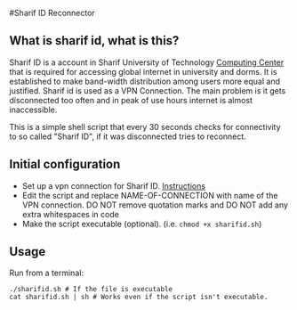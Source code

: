 #Sharif ID Reconnector

## What is sharif id, what is this?
Sharif ID is a account in Sharif University of Technology [Computing Center](http://itc.sharif.ir/home) that is required for accessing global internet in university and dorms. It is established to make band-width distribution among users more equal and justified. Sharif id is used as a VPN Connection. The main problem is it gets disconnected too often and in peak of use hours internet is almost inaccessible.

This is a simple shell script that every 30 seconds checks for connectivity to so called "Sharif ID", if it was disconnected tries to reconnect.

## Initial configuration
* Set up a vpn connection for Sharif ID. [Instructions](https://id.sharif.ir/pages/guide.html)
* Edit the script and replace NAME-OF-CONNECTION with name of the VPN connection. DO NOT remove quotation marks and DO NOT add any extra whitespaces in code
* Make the script executable (optional). (i.e. `chmod +x sharifid.sh`)

## Usage
Run from a terminal:
```
./sharifid.sh # If the file is executable
cat sharifid.sh | sh # Works even if the script isn't executable.
```
